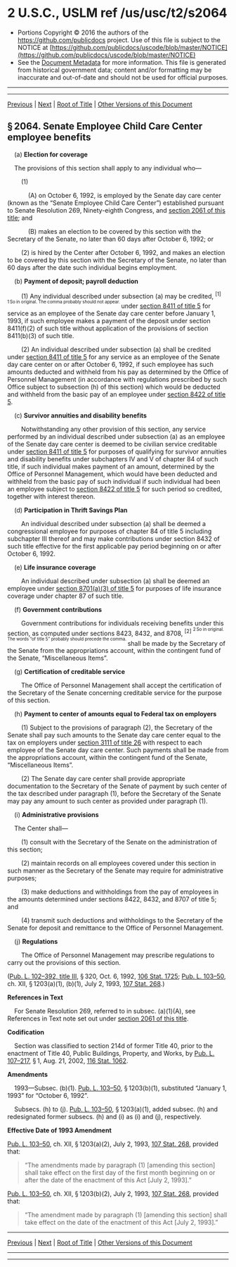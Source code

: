---
---

# 2 U.S.C., USLM ref /us/usc/t2/s2064

* Portions Copyright © 2016 the authors of the https://github.com/publicdocs project.
  Use of this file is subject to the NOTICE at [https://github.com/publicdocs/uscode/blob/master/NOTICE](https://github.com/publicdocs/uscode/blob/master/NOTICE)
* See the [Document Metadata](././../../../../..//README.md) for more information.
  This file is generated from historical government data; content and/or formatting may be inaccurate and out-of-date and should not be used for official purposes.

----------
----------

[Previous](./../../../../..//us/usc/t2/ch30/schIV/m__us_usc_t2_s2063.md) | [Next](./../../../../..//us/usc/t2/ch30/schIV/m__us_usc_t2_s2065.md) | [Root of Title](./../../../../../) | [Other Versions of this Document](https://publicdocs.github.io/go/links?ns=uslm&ref=%2Fus%2Fusc%2Ft2%2Fs2064)

## § 2064. Senate Employee Child Care Center employee benefits

    (a) __Election for coverage__ 

    The provisions of this section shall apply to any individual who—

        (1)

            (A) on October 6, 1992, is employed by the Senate day care center (known as the “Senate Employee Child Care Center”) established pursuant to Senate Resolution 269, Ninety-eighth Congress, and [section 2061 of this title][/us/usc/t2/s2061]; and

            (B) makes an election to be covered by this section with the Secretary of the Senate, no later than 60 days after October 6, 1992; or

        (2) is hired by the Center after October 6, 1992, and makes an election to be covered by this section with the Secretary of the Senate, no later than 60 days after the date such individual begins employment.

    (b) __Payment of deposit; payroll deduction__ 

        (1) Any individual described under subsection (a) may be credited, <sup>\[1\]</sup>  <sup><sup> 1 So in original. The comma probably should not appear. </sup></sup>  under [section 8411 of title 5][/us/usc/t5/s8411] for service as an employee of the Senate day care center before January 1, 1993, if such employee makes a payment of the deposit under section 8411(f)(2) of such title without application of the provisions of section 8411(b)(3) of such title.

        (2) An individual described under subsection (a) shall be credited under [section 8411 of title 5][/us/usc/t5/s8411] for any service as an employee of the Senate day care center on or after October 6, 1992, if such employee has such amounts deducted and withheld from his pay as determined by the Office of Personnel Management (in accordance with regulations prescribed by such Office subject to subsection (h) of this section) which would be deducted and withheld from the basic pay of an employee under [section 8422 of title 5][/us/usc/t5/s8422].

    (c) __Survivor annuities and disability benefits__ 

        Notwithstanding any other provision of this section, any service performed by an individual described under subsection (a) as an employee of the Senate day care center is deemed to be civilian service creditable under [section 8411 of title 5][/us/usc/t5/s8411] for purposes of qualifying for survivor annuities and disability benefits under subchapters IV and V of chapter 84 of such title, if such individual makes payment of an amount, determined by the Office of Personnel Management, which would have been deducted and withheld from the basic pay of such individual if such individual had been an employee subject to [section 8422 of title 5][/us/usc/t5/s8422] for such period so credited, together with interest thereon.

    (d) __Participation in Thrift Savings Plan__ 

        An individual described under subsection (a) shall be deemed a congressional employee for purposes of chapter 84 of title 5 including subchapter III thereof and may make contributions under section 8432 of such title effective for the first applicable pay period beginning on or after October 6, 1992.

    (e) __Life insurance coverage__ 

        An individual described under subsection (a) shall be deemed an employee under [section 8701(a)(3) of title 5][/us/usc/t5/s8701/a/3] for purposes of life insurance coverage under chapter 87 of such title.

    (f) __Government contributions__ 

        Government contributions for individuals receiving benefits under this section, as computed under sections 8423, 8432, and 8708, <sup>\[2\]</sup>  <sup><sup> 2 So in original. The words “of title 5” probably should precede the comma. </sup></sup>  shall be made by the Secretary of the Senate from the appropriations account, within the contingent fund of the Senate, “Miscellaneous Items”.

    (g) __Certification of creditable service__ 

        The Office of Personnel Management shall accept the certification of the Secretary of the Senate concerning creditable service for the purpose of this section.

    (h) __Payment to center of amounts equal to Federal tax on employers__ 

        (1) Subject to the provisions of paragraph (2), the Secretary of the Senate shall pay such amounts to the Senate day care center equal to the tax on employers under [section 3111 of title 26][/us/usc/t26/s3111] with respect to each employee of the Senate day care center. Such payments shall be made from the appropriations account, within the contingent fund of the Senate, “Miscellaneous Items”.

        (2) The Senate day care center shall provide appropriate documentation to the Secretary of the Senate of payment by such center of the tax described under paragraph (1), before the Secretary of the Senate may pay any amount to such center as provided under paragraph (1).

    (i) __Administrative provisions__ 

    The Center shall—

        (1) consult with the Secretary of the Senate on the administration of this section;

        (2) maintain records on all employees covered under this section in such manner as the Secretary of the Senate may require for administrative purposes;

        (3) make deductions and withholdings from the pay of employees in the amounts determined under sections 8422, 8432, and 8707 of title 5; and

        (4) transmit such deductions and withholdings to the Secretary of the Senate for deposit and remittance to the Office of Personnel Management.

    (j) __Regulations__ 

        The Office of Personnel Management may prescribe regulations to carry out the provisions of this section.

([Pub. L. 102–392, title III][/us/pl/102/392/tIII], § 320, Oct. 6, 1992, [106 Stat. 1725][/us/stat/106/1725]; [Pub. L. 103–50][/us/pl/103/50], ch. XII, § 1203(a)(1), (b)(1), July 2, 1993, [107 Stat. 268][/us/stat/107/268].)

 __References in Text__ 

    For Senate Resolution 269, referred to in subsec. (a)(1)(A), see References in Text note set out under [section 2061 of this title][/us/usc/t2/s2061].

 __Codification__ 

    Section was classified to section 214d of former Title 40, prior to the enactment of Title 40, Public Buildings, Property, and Works, by [Pub. L. 107–217][/us/pl/107/217], § 1, Aug. 21, 2002, [116 Stat. 1062][/us/stat/116/1062].

 __Amendments__ 

    1993—Subsec. (b)(1). [Pub. L. 103–50][/us/pl/103/50], § 1203(b)(1), substituted “January 1, 1993” for “October 6, 1992”.

    Subsecs. (h) to (j). [Pub. L. 103–50][/us/pl/103/50], § 1203(a)(1), added subsec. (h) and redesignated former subsecs. (h) and (i) as (i) and (j), respectively.

 __Effective Date of 1993 Amendment__ 

[Pub. L. 103–50][/us/pl/103/50], ch. XII, § 1203(a)(2), July 2, 1993, [107 Stat. 268][/us/stat/107/268], provided that: 

> “The amendments made by paragraph (1) \[amending this section\] shall take effect on the first day of the first month beginning on or after the date of the enactment of this Act \[July 2, 1993\].”

[Pub. L. 103–50][/us/pl/103/50], ch. XII, § 1203(b)(2), July 2, 1993, [107 Stat. 268][/us/stat/107/268], provided that: 

> “The amendment made by paragraph (1) \[amending this section\] shall take effect on the date of the enactment of this Act \[July 2, 1993\].”

----------

[Previous](./../../../../..//us/usc/t2/ch30/schIV/m__us_usc_t2_s2063.md) | [Next](./../../../../..//us/usc/t2/ch30/schIV/m__us_usc_t2_s2065.md) | [Root of Title](./../../../../../) | [Other Versions of this Document](https://publicdocs.github.io/go/links?ns=uslm&ref=%2Fus%2Fusc%2Ft2%2Fs2064)

----------
----------

[/us/usc/t2/s2061]: https://publicdocs.github.io/go/links?ns=uslm&ref=%2Fus%2Fusc%2Ft2%2Fs2061
[/us/usc/t5/s8411]: https://publicdocs.github.io/go/links?ns=uslm&ref=%2Fus%2Fusc%2Ft5%2Fs8411
[/us/usc/t5/s8411]: https://publicdocs.github.io/go/links?ns=uslm&ref=%2Fus%2Fusc%2Ft5%2Fs8411
[/us/usc/t5/s8422]: https://publicdocs.github.io/go/links?ns=uslm&ref=%2Fus%2Fusc%2Ft5%2Fs8422
[/us/usc/t5/s8411]: https://publicdocs.github.io/go/links?ns=uslm&ref=%2Fus%2Fusc%2Ft5%2Fs8411
[/us/usc/t5/s8422]: https://publicdocs.github.io/go/links?ns=uslm&ref=%2Fus%2Fusc%2Ft5%2Fs8422
[/us/usc/t5/s8701/a/3]: https://publicdocs.github.io/go/links?ns=uslm&ref=%2Fus%2Fusc%2Ft5%2Fs8701%2Fa%2F3
[/us/usc/t26/s3111]: https://publicdocs.github.io/go/links?ns=uslm&ref=%2Fus%2Fusc%2Ft26%2Fs3111
[/us/pl/102/392/tIII]: https://publicdocs.github.io/go/links?ns=uslm&ref=%2Fus%2Fpl%2F102%2F392%2FtIII
[/us/stat/106/1725]: https://publicdocs.github.io/go/links?ns=uslm&ref=%2Fus%2Fstat%2F106%2F1725
[/us/pl/103/50]: https://publicdocs.github.io/go/links?ns=uslm&ref=%2Fus%2Fpl%2F103%2F50
[/us/stat/107/268]: https://publicdocs.github.io/go/links?ns=uslm&ref=%2Fus%2Fstat%2F107%2F268
[/us/usc/t2/s2061]: https://publicdocs.github.io/go/links?ns=uslm&ref=%2Fus%2Fusc%2Ft2%2Fs2061
[/us/pl/107/217]: https://publicdocs.github.io/go/links?ns=uslm&ref=%2Fus%2Fpl%2F107%2F217
[/us/stat/116/1062]: https://publicdocs.github.io/go/links?ns=uslm&ref=%2Fus%2Fstat%2F116%2F1062
[/us/pl/103/50]: https://publicdocs.github.io/go/links?ns=uslm&ref=%2Fus%2Fpl%2F103%2F50
[/us/pl/103/50]: https://publicdocs.github.io/go/links?ns=uslm&ref=%2Fus%2Fpl%2F103%2F50
[/us/pl/103/50]: https://publicdocs.github.io/go/links?ns=uslm&ref=%2Fus%2Fpl%2F103%2F50
[/us/stat/107/268]: https://publicdocs.github.io/go/links?ns=uslm&ref=%2Fus%2Fstat%2F107%2F268
[/us/pl/103/50]: https://publicdocs.github.io/go/links?ns=uslm&ref=%2Fus%2Fpl%2F103%2F50
[/us/stat/107/268]: https://publicdocs.github.io/go/links?ns=uslm&ref=%2Fus%2Fstat%2F107%2F268


